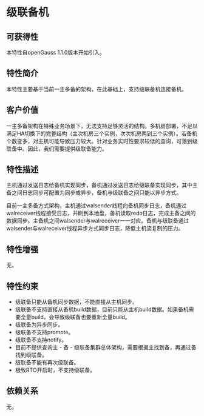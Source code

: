# 级联备机<a name="ZH-CN_TOPIC_0000001138590185"></a>

## 可获得性<a name="section56086982"></a>

本特性自openGauss 1.1.0版本开始引入。

## 特性简介<a name="section35020791"></a>

本特性主要基于当前一主多备的架构，在此基础上，支持级联备机连接备机。

## 客户价值<a name="section46751668"></a>

一主多备架构在特殊业务场景下，无法支持足够灵活的结构。多机房部署，不足以满足HA切换下的完整结构（主次机房三个实例，次次机房两到三个实例）。若备机个数变多，对主机可能导致压力较大。针对业务实时性要求较低的查询，可落到级联备中。因此，我们需要提供级联备能力。

## 特性描述<a name="section18111828"></a>

主机通过发送日志给备机实现同步，备机通过发送日志给级联备实现同步，其中主备之间日志同步可配置为同步或异步，备机与级联备之间只能以异步方式。

目前一主多备方式架构，主机通过walsender线程向备机同步日志，备机通过walreceiver线程接受日志，并刷到本地盘，备机读取redo日志，完成主备之间的数据同步。主备机之间walsender与walreceiver一一对应。备机与级联备通过walsender与walreceiver线程异步方式同步日志，降低主机流复制的压力。

## 特性增强<a name="section28788730"></a>

无。

## 特性约束<a name="section06531946143616"></a>

-   级联备只能从备机同步数据，不能直接从主机同步。
-   级联备不支持直接从备机build数据，目前只能从主机build数据。如果备机需要全量build，会导致级联备也要重新全量build。
-   级联备为异步同步。
-   级联备不支持promote。
-   级联备不支持notify。
-   目前不提供查询主 - 备 - 级联备集群总体架构，需要根据主找到备，再通过备找到级联备。
-   级联备不能有再次级联备。
-   极致RTO开启时，不支持级联备。

## 依赖关系<a name="section57771982"></a>

无。
